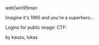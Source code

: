 web|win95man

Imagine it's 1995 and you're a superhero...

Logins for public image: CTF:

by kauzu, lukas

